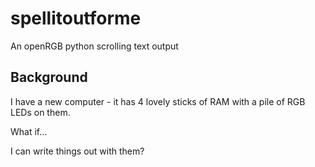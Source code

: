 # spellitoutforme  

An openRGB python scrolling text output  

## Background  

I have a new computer - it has 4 lovely sticks of RAM with a pile of
RGB LEDs on them.  

What if...  

I can write things out with them?  


